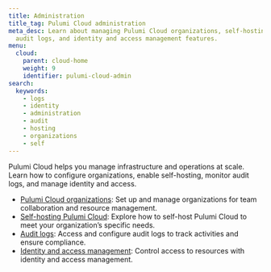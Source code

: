 ```yaml
---
title: Administration
title_tag: Pulumi Cloud administration
meta_desc: Learn about managing Pulumi Cloud organizations, self-hosting options,
  audit logs, and identity and access management features.
menu:
  cloud:
    parent: cloud-home
    weight: 9
    identifier: pulumi-cloud-admin
search:
  keywords:
    - logs
    - identity
    - administration
    - audit
    - hosting
    - organizations
    - self
---
```


Pulumi Cloud helps you manage infrastructure and operations at scale. Learn how to configure organizations, enable self-hosting, monitor audit logs, and manage identity and access.

- [Pulumi Cloud organizations](/docs/pulumi-cloud/admin/organizations/): Set up and manage organizations for team collaboration and resource management.
- [Self-hosting Pulumi Cloud](/docs/pulumi-cloud/admin/self-hosted/): Explore how to self-host Pulumi Cloud to meet your organization’s specific needs.
- [Audit logs](/docs/pulumi-cloud/admin/audit-logs/): Access and configure audit logs to track activities and ensure compliance.
- [Identity and access management](/docs/pulumi-cloud/access-management/): Control access to resources with identity and access management.
